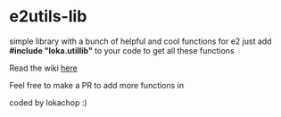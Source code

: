 # e2utils-lib
simple library with a bunch of helpful and cool functions for e2
just add
**#include "loka.utillib"**
to your code to get all these functions

Read the wiki [here](https://github.com/lokachop/e2utils-lib/wiki)


Feel free to make a PR to add more functions in

coded by lokachop :)
